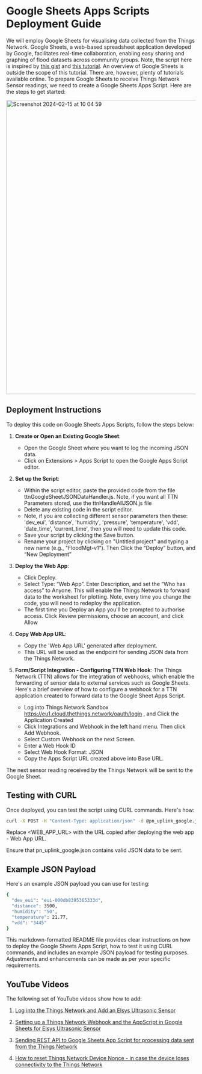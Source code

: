 # Google Sheets Apps Scripts Deployment Guide

We will employ Google Sheets for visualising data collected from the Things Network. Google Sheets, a web-based spreadsheet application developed by Google, facilitates real-time collaboration, enabling easy sharing and graphing of flood datasets across community groups. Note, the script here is inspired by [this gist](https://gist.github.com/bmcbride/7069aebd643944c9ee8b) and [this tutorial](https://blog.squix.org/2017/07/thethingsnetwork-how-to-use-google-spreadsheet-to-log-data.html). An overview of Google Sheets is outside the scope of this tutorial. There are, however, plenty of tutorials available online.  To prepare Google Sheets to receive Things Network Sensor readings, we need to create a Google Sheets Apps Script. Here are the steps to get started:

<img width="782" alt="Screenshot 2024-02-15 at 10 04 59" src="https://github.com/dcollin5/ttn-google-sheet-integration/assets/51931924/83d0a2ea-d9d9-4e83-bbc1-6178ab1f5c80">


## Deployment Instructions

To deploy this code on Google Sheets Apps Scripts, follow the steps below:

1. **Create or Open an Existing Google Sheet**:
   - Open the Google Sheet where you want to log the incoming JSON data.
   - Click on Extensions > Apps Script to open the Google Apps Script editor.

2. **Set up the Script**:
   - Within the script editor, paste the provided code from the file ttnGoogleSheetJSONDataHandler.js. Note, if you want all TTN Parameters stored, use the ttnHandleAllJSON.js file
   - Delete any existing code in the script editor.
   - Note, if you are collecting different sensor parameters then these: 'dev_eui', 'distance', 'humidity', 'pressure', 'temperature', 'vdd', 'date_time', 'current_time', then you will need to update this code.
   - Save your script by clicking the Save button.
   - Rename your project by clicking on "Untitled project" and typing a new name (e.g., "FloodMgt-v1"). Then Click the “Deploy” button, and “New Deployment”

3. **Deploy the Web App**:
   - Click Deploy.
   - Select Type: “Web App”. Enter Description,  and set the “Who has access” to Anyone. This will enable the Things Network to forward data to the worksheet for plotting. Note, every time you change the code, you will need to redeploy the application.
   - The first time you Deploy an App you'll be prompted to authorise access. Click Review permissions, choose an account, and click Allow

5. **Copy Web App URL**:
   - Copy the 'Web App URL' generated after deployment.
   - This URL will be used as the endpoint for sending JSON data from the Things Network. 

6. **Form/Script Integration - Configuring TTN Web Hook**:
The Things Network (TTN) allows for the integration of webhooks, which enable the forwarding of sensor data to external services such as Google Sheets. Here's a brief overview of how to configure a webhook for a TTN application created to forward data to the Google Sheet Apps Script.
   - Log into Things Network Sandbox  https://eu1.cloud.thethings.network/oauth/login , and Click the Application Created
   - Click Integrations and Webhook in the left hand menu. Then click Add Webhook.
   - Select Custom Webhook on the next Screen.
   - Enter a Web Hook ID
   - Select Web Hook Format: JSON
   - Copy the Apps Script URL created above into Base URL. 

The next sensor reading received by the Things Network will be sent to the Google Sheet. 

## Testing with CURL

Once deployed, you can test the script using CURL commands. Here's how:

```bash
curl -X POST -H "Content-Type: application/json" -d @pn_uplink_google.json  <WEB_APP_URL>
```

Replace <WEB_APP_URL> with the URL copied after deploying the web app - Web App URL.

Ensure that pn_uplink_google.json contains valid JSON data to be sent.

## Example JSON Payload
Here's an example JSON payload you can use for testing:

```bash
{
  "dev_eui": "eui-000db8395365333d",
  "distance": 3500,
  "humidity": "50",
  "temperature": 21.77,
  "vdd": "3445"
}
```

This markdown-formatted README file provides clear instructions on how to deploy the Google Sheets Apps Script, how to test it using CURL commands, and includes an example JSON payload for testing purposes. Adjustments and enhancements can be made as per your specific requirements.

## YouTube Videos

The following set of YouTube videos show how to add:

1. [Log into the Things Network and Add an Elsys Ultrasonic Sensor](https://www.youtube.com/watch?v=e1_4EG8niEI)

2. [Setting up a Things Network Webhook and the AppScript in Google Sheets for Elsys Ultrasonic Sensor](https://www.youtube.com/watch?v=7KsJ0Zh9yGU)

3. [Sending REST API to Google Sheets App Script for processing data sent from the Things Network](https://www.youtube.com/watch?v=6FiKC5Ka12g)

4. [How to reset Things Network Device Nonce - in case the device loses connectivity to the Things Network](https://youtu.be/JatonWsU-rw)

